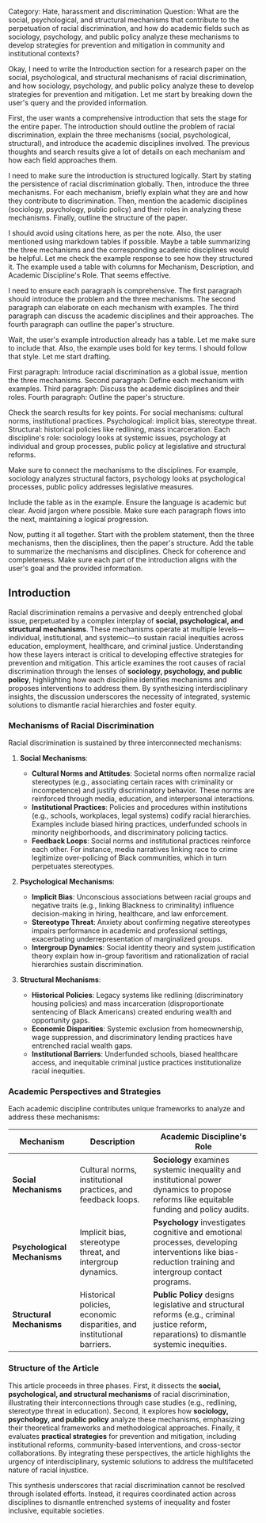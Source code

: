 Category: Hate, harassment and discrimination
Question: What are the social, psychological, and structural mechanisms that contribute to the perpetuation of racial discrimination, and how do academic fields such as sociology, psychology, and public policy analyze these mechanisms to develop strategies for prevention and mitigation in community and institutional contexts?


<think>
Okay, I need to write the Introduction section for a research paper on the social, psychological, and structural mechanisms of racial discrimination, and how sociology, psychology, and public policy analyze these to develop strategies for prevention and mitigation. Let me start by breaking down the user's query and the provided information.

First, the user wants a comprehensive introduction that sets the stage for the entire paper. The introduction should outline the problem of racial discrimination, explain the three mechanisms (social, psychological, structural), and introduce the academic disciplines involved. The previous thoughts and search results give a lot of details on each mechanism and how each field approaches them.

I need to make sure the introduction is structured logically. Start by stating the persistence of racial discrimination globally. Then, introduce the three mechanisms. For each mechanism, briefly explain what they are and how they contribute to discrimination. Then, mention the academic disciplines (sociology, psychology, public policy) and their roles in analyzing these mechanisms. Finally, outline the structure of the paper.

I should avoid using citations here, as per the note. Also, the user mentioned using markdown tables if possible. Maybe a table summarizing the three mechanisms and the corresponding academic disciplines would be helpful. Let me check the example response to see how they structured it. The example used a table with columns for Mechanism, Description, and Academic Discipline's Role. That seems effective.

I need to ensure each paragraph is comprehensive. The first paragraph should introduce the problem and the three mechanisms. The second paragraph can elaborate on each mechanism with examples. The third paragraph can discuss the academic disciplines and their approaches. The fourth paragraph can outline the paper's structure.

Wait, the user's example introduction already has a table. Let me make sure to include that. Also, the example uses bold for key terms. I should follow that style. Let me start drafting.

First paragraph: Introduce racial discrimination as a global issue, mention the three mechanisms. Second paragraph: Define each mechanism with examples. Third paragraph: Discuss the academic disciplines and their roles. Fourth paragraph: Outline the paper's structure.

Check the search results for key points. For social mechanisms: cultural norms, institutional practices. Psychological: implicit bias, stereotype threat. Structural: historical policies like redlining, mass incarceration. Each discipline's role: sociology looks at systemic issues, psychology at individual and group processes, public policy at legislative and structural reforms.

Make sure to connect the mechanisms to the disciplines. For example, sociology analyzes structural factors, psychology looks at psychological processes, public policy addresses legislative measures.

Include the table as in the example. Ensure the language is academic but clear. Avoid jargon where possible. Make sure each paragraph flows into the next, maintaining a logical progression.

Now, putting it all together. Start with the problem statement, then the three mechanisms, then the disciplines, then the paper's structure. Add the table to summarize the mechanisms and disciplines. Check for coherence and completeness. Make sure each part of the introduction aligns with the user's goal and the provided information.
</think>

## Introduction  

Racial discrimination remains a pervasive and deeply entrenched global issue, perpetuated by a complex interplay of **social, psychological, and structural mechanisms**. These mechanisms operate at multiple levels—individual, institutional, and systemic—to sustain racial inequities across education, employment, healthcare, and criminal justice. Understanding how these layers interact is critical to developing effective strategies for prevention and mitigation. This article examines the root causes of racial discrimination through the lenses of **sociology, psychology, and public policy**, highlighting how each discipline identifies mechanisms and proposes interventions to address them. By synthesizing interdisciplinary insights, the discussion underscores the necessity of integrated, systemic solutions to dismantle racial hierarchies and foster equity.  

### **Mechanisms of Racial Discrimination**  
Racial discrimination is sustained by three interconnected mechanisms:  

1. **Social Mechanisms**:  
   - **Cultural Norms and Attitudes**: Societal norms often normalize racial stereotypes (e.g., associating certain races with criminality or incompetence) and justify discriminatory behavior. These norms are reinforced through media, education, and interpersonal interactions.  
   - **Institutional Practices**: Policies and procedures within institutions (e.g., schools, workplaces, legal systems) codify racial hierarchies. Examples include biased hiring practices, underfunded schools in minority neighborhoods, and discriminatory policing tactics.  
   - **Feedback Loops**: Social norms and institutional practices reinforce each other. For instance, media narratives linking race to crime legitimize over-policing of Black communities, which in turn perpetuates stereotypes.  

2. **Psychological Mechanisms**:  
   - **Implicit Bias**: Unconscious associations between racial groups and negative traits (e.g., linking Blackness to criminality) influence decision-making in hiring, healthcare, and law enforcement.  
   - **Stereotype Threat**: Anxiety about confirming negative stereotypes impairs performance in academic and professional settings, exacerbating underrepresentation of marginalized groups.  
   - **Intergroup Dynamics**: Social identity theory and system justification theory explain how in-group favoritism and rationalization of racial hierarchies sustain discrimination.  

3. **Structural Mechanisms**:  
   - **Historical Policies**: Legacy systems like redlining (discriminatory housing policies) and mass incarceration (disproportionate sentencing of Black Americans) created enduring wealth and opportunity gaps.  
   - **Economic Disparities**: Systemic exclusion from homeownership, wage suppression, and discriminatory lending practices have entrenched racial wealth gaps.  
   - **Institutional Barriers**: Underfunded schools, biased healthcare access, and inequitable criminal justice practices institutionalize racial inequities.  

### **Academic Perspectives and Strategies**  
Each academic discipline contributes unique frameworks to analyze and address these mechanisms:  

| **Mechanism**               | **Description**                                                                 | **Academic Discipline's Role**                                                                 |
|-----------------------------|---------------------------------------------------------------------------------|---------------------------------------------------------------------------------------------|
| **Social Mechanisms**       | Cultural norms, institutional practices, and feedback loops.                    | **Sociology** examines systemic inequality and institutional power dynamics to propose reforms like equitable funding and policy audits. |
| **Psychological Mechanisms**| Implicit bias, stereotype threat, and intergroup dynamics.                      | **Psychology** investigates cognitive and emotional processes, developing interventions like bias-reduction training and intergroup contact programs. |
| **Structural Mechanisms**   | Historical policies, economic disparities, and institutional barriers.          | **Public Policy** designs legislative and structural reforms (e.g., criminal justice reform, reparations) to dismantle systemic inequities. |

### **Structure of the Article**  
This article proceeds in three phases. First, it dissects the **social, psychological, and structural mechanisms** of racial discrimination, illustrating their interconnections through case studies (e.g., redlining, stereotype threat in education). Second, it explores how **sociology, psychology, and public policy** analyze these mechanisms, emphasizing their theoretical frameworks and methodological approaches. Finally, it evaluates **practical strategies** for prevention and mitigation, including institutional reforms, community-based interventions, and cross-sector collaborations. By integrating these perspectives, the article highlights the urgency of interdisciplinary, systemic solutions to address the multifaceted nature of racial injustice.  

This synthesis underscores that racial discrimination cannot be resolved through isolated efforts. Instead, it requires coordinated action across disciplines to dismantle entrenched systems of inequality and foster inclusive, equitable societies.

